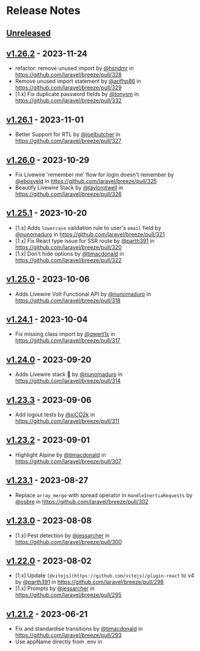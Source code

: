 # Release Notes

## [Unreleased](https://github.com/laravel/breeze/compare/v1.26.2...1.x)

## [v1.26.2](https://github.com/laravel/breeze/compare/v1.26.1...v1.26.2) - 2023-11-24

* refactor: remove unused import by [@hsndmr](https://github.com/hsndmr) in https://github.com/laravel/breeze/pull/328
* Remove unused import statement by [@arifhp86](https://github.com/arifhp86) in https://github.com/laravel/breeze/pull/329
* [1.x] Fix duplicate password fields by [@tonysm](https://github.com/tonysm) in https://github.com/laravel/breeze/pull/332

## [v1.26.1](https://github.com/laravel/breeze/compare/v1.26.0...v1.26.1) - 2023-11-01

- Better Support for RTL by [@joelbutcher](https://github.com/joelbutcher) in https://github.com/laravel/breeze/pull/327

## [v1.26.0](https://github.com/laravel/breeze/compare/v1.25.1...v1.26.0) - 2023-10-29

- Fix Livewire 'remember me' flow for login doesn't remember by [@ebosveld](https://github.com/ebosveld) in https://github.com/laravel/breeze/pull/325
- Beautify Livewire Stack by [@taylorotwell](https://github.com/taylorotwell) in https://github.com/laravel/breeze/pull/326

## [v1.25.1](https://github.com/laravel/breeze/compare/v1.25.0...v1.25.1) - 2023-10-20

- [1.x] Adds `lowercase` validation rule to user's `email` field by [@nunomaduro](https://github.com/nunomaduro) in https://github.com/laravel/breeze/pull/321
- [1.x] Fix React type issue for SSR route by [@parth391](https://github.com/parth391) in https://github.com/laravel/breeze/pull/320
- [1.x] Don't hide options by [@timacdonald](https://github.com/timacdonald) in https://github.com/laravel/breeze/pull/322

## [v1.25.0](https://github.com/laravel/breeze/compare/v1.24.1...v1.25.0) - 2023-10-06

- Adds Livewire Volt Functional API by [@nunomaduro](https://github.com/nunomaduro) in https://github.com/laravel/breeze/pull/318

## [v1.24.1](https://github.com/laravel/breeze/compare/v1.24.0...v1.24.1) - 2023-10-04

- Fix missing class import by [@qwert1x](https://github.com/qwert1x) in https://github.com/laravel/breeze/pull/317

## [v1.24.0](https://github.com/laravel/breeze/compare/v1.23.3...v1.24.0) - 2023-09-20

- Adds Livewire stack 🐙 by [@nunomaduro](https://github.com/nunomaduro) in https://github.com/laravel/breeze/pull/314

## [v1.23.3](https://github.com/laravel/breeze/compare/v1.23.2...v1.23.3) - 2023-09-06

- Add logout tests by [@xiCO2k](https://github.com/xiCO2k) in https://github.com/laravel/breeze/pull/311

## [v1.23.2](https://github.com/laravel/breeze/compare/v1.23.1...v1.23.2) - 2023-09-01

- Highlight Alpine by [@timacdonald](https://github.com/timacdonald) in https://github.com/laravel/breeze/pull/307

## [v1.23.1](https://github.com/laravel/breeze/compare/v1.23.0...v1.23.1) - 2023-08-27

- Replace `array_merge` with spread operator in `HandleInertiaRequests` by [@osbre](https://github.com/osbre) in https://github.com/laravel/breeze/pull/302

## [v1.23.0](https://github.com/laravel/breeze/compare/v1.22.0...v1.23.0) - 2023-08-08

- [1.x] Pest detection by [@jessarcher](https://github.com/jessarcher) in https://github.com/laravel/breeze/pull/300

## [v1.22.0](https://github.com/laravel/breeze/compare/v1.21.2...v1.22.0) - 2023-08-02

- [1.x] Update `[@vitejs](https://github.com/vitejs)/plugin-react` to v4 by [@parth391](https://github.com/parth391) in https://github.com/laravel/breeze/pull/298
- [1.x] Prompts by [@jessarcher](https://github.com/jessarcher) in https://github.com/laravel/breeze/pull/295

## [v1.21.2](https://github.com/laravel/breeze/compare/v1.21.1...v1.21.2) - 2023-06-21

- Fix and standardise transitions by [@timacdonald](https://github.com/timacdonald) in https://github.com/laravel/breeze/pull/293
- Use appName directly from .env in <title> by [@domnantas](https://github.com/domnantas) in https://github.com/laravel/breeze/pull/292

## [v1.21.1](https://github.com/laravel/breeze/compare/v1.21.0...v1.21.1) - 2023-06-16

- Remove implicit form method calls by @Jacobtims in https://github.com/laravel/breeze/pull/290

## [v1.21.0](https://github.com/laravel/breeze/compare/v1.20.2...v1.21.0) - 2023-05-04

- Migrate to modules by @timacdonald in https://github.com/laravel/breeze/pull/246

## [v1.20.2](https://github.com/laravel/breeze/compare/v1.20.1...v1.20.2) - 2023-04-16

- Remove redundant form data in vue stub by @datlechin in https://github.com/laravel/breeze/pull/280
- Add Sanctum Guard by @taylorotwell in https://github.com/laravel/breeze/commit/b010ff3f8cd8e9ae2a2023ca323fba9987157f60

## [v1.20.1](https://github.com/laravel/breeze/compare/v1.20.0...v1.20.1) - 2023-03-28

- Fix ref in react TextInput by @denis-n-ko in https://github.com/laravel/breeze/pull/277
- Update `current_password` rule in ProfileController by @saade in https://github.com/laravel/breeze/pull/278
- Fix Pest test installation for Inertia stack by @jessarcher in https://github.com/laravel/breeze/pull/279

## [v1.20.0](https://github.com/laravel/breeze/compare/v1.19.2...v1.20.0) - 2023-03-20

- Add opt-in TypeScript support by @jessarcher in https://github.com/laravel/breeze/pull/267
- Uses Pest 2 by @nunomaduro in https://github.com/laravel/breeze/pull/274
- API Stub EnsureEmailIsVerified Middleware: Remove unused function arguments in params by @raksbisht in https://github.com/laravel/breeze/pull/264
- Prop consistency by @jessarcher in https://github.com/laravel/breeze/pull/272
- React - Fix potential "undefined" class by @jessarcher in https://github.com/laravel/breeze/pull/271
- React - Remove unnecessary text input wrapper by @jessarcher in https://github.com/laravel/breeze/pull/270
- React - Fix input focusing when password update fails by @jessarcher in https://github.com/laravel/breeze/pull/269
- React - Simplify Form Handler by @jessarcher in https://github.com/laravel/breeze/pull/268
- Fix password-update pest tests by @mtvbrianking in https://github.com/laravel/breeze/pull/273

## [v1.19.2](https://github.com/laravel/breeze/compare/v1.19.1...v1.19.2) - 2023-02-18

- Improve React components by @jessarcher in https://github.com/laravel/breeze/pull/257
- Fix input field Id in ForgotPassword.jsx by @tomdupont in https://github.com/laravel/breeze/pull/262

## [v1.19.1](https://github.com/laravel/breeze/compare/v1.19.0...v1.19.1) - 2023-02-14

### Changed

- Remove link

## [v1.19.0](https://github.com/laravel/breeze/compare/v1.18.2...v1.19.0) - 2023-02-14

### Changed

- Clean up route definition for Single Action Controllers by @istiak-tridip in https://github.com/laravel/breeze/pull/249
- Add translation to placeholder in delete-user-form.blade.php by @castrohenworx in https://github.com/laravel/breeze/pull/250
- Allowed a hardcoded string to be localized by @Wendelstein7 in https://github.com/laravel/breeze/pull/254
- Update font and welcome page by @jessarcher in https://github.com/laravel/breeze/pull/253

### Fixed

- Allows to install `--pest` in Laravel 10 by @driesvints in https://github.com/laravel/breeze/pull/251

### Removed

- Remove unused files from stubs by @emargareten in https://github.com/laravel/breeze/pull/255

## [v1.18.2](https://github.com/laravel/breeze/compare/v1.18.1...v1.18.2) - 2023-02-02

### Changed

- Use autocomplete for all fields for password manager compatibility by @lukearmstrong in https://github.com/laravel/breeze/pull/245

## [v1.18.1](https://github.com/laravel/breeze/compare/v1.18.0...v1.18.1) - 2023-01-31

### Changed

- Inform user of dependency install process by @itxshakil in https://github.com/laravel/breeze/pull/241

### Fixed

- Update nav menu dark text to be consistent with nav link by @RhysLees in https://github.com/laravel/breeze/pull/239

## [v1.18.0](https://github.com/laravel/breeze/compare/v1.17.0...v1.18.0) - 2023-01-18

### Added

- Laravel v10 Support by @driesvints in https://github.com/laravel/breeze/pull/235
- Inertia v1 Support by @jessarcher in https://github.com/laravel/breeze/pull/238

### Changed

- Prompt when the stack argument is not provided by @jessarcher in https://github.com/laravel/breeze/pull/236
- Use Illuminate console components for prompting by @jessarcher in https://github.com/laravel/breeze/pull/237

## [v1.17.0](https://github.com/laravel/breeze/compare/v1.16.1...v1.17.0) - 2023-01-03

### Changed

- Uses PHP Native Type Declarations 🐘  by @nunomaduro in https://github.com/laravel/breeze/pull/201

## [v1.16.1](https://github.com/laravel/breeze/compare/v1.16.0...v1.16.1) - 2022-12-19

### Fixed

- Remove unused vue imports by @dillingham in https://github.com/laravel/breeze/pull/231
- Renamed isFocused prop on TextInput component by @drewmw5 in https://github.com/laravel/breeze/pull/232

## [v1.16.0](https://github.com/laravel/breeze/compare/v1.15.4...v1.16.0) - 2022-12-16

### Added

- [1.x] Vite 4 support by @timacdonald in https://github.com/laravel/breeze/pull/226

### Changed

- Blade stack - Moved duplicated logo component to guest layout by @magdicom in https://github.com/laravel/breeze/pull/228

### Fixed

- Fix typo in delete user forms by @alexcanana in https://github.com/laravel/breeze/pull/225
- Fixed capitalization of autoComplete prop by @drewmw5 in https://github.com/laravel/breeze/pull/230

## [v1.15.4](https://github.com/laravel/breeze/compare/v1.15.3...v1.15.4) - 2022-12-05

### Changed

- Use Default NPM Package Manager of User if Lock File Exists In Base Path by @andrewdwallo in https://github.com/laravel/breeze/pull/224

## [v1.15.3](https://github.com/laravel/breeze/compare/v1.15.2...v1.15.3) - 2022-11-28

### Fixed

- Fix-psr-4-warning by @Kamona-WD in https://github.com/laravel/breeze/pull/221
- Status must be String by @marsuboss in https://github.com/laravel/breeze/pull/219
- Fix close modal with escape keydown and cleanup import react by @fouteox in https://github.com/laravel/breeze/pull/218

## [v1.15.2](https://github.com/laravel/breeze/compare/v1.15.1...v1.15.2) - 2022-11-21

### Fixed

- Fix closing tag by @kaozaza2 in https://github.com/laravel/breeze/pull/213
- Vue code formatting by @jessarcher in https://github.com/laravel/breeze/pull/212
- React formatting by @fouteox in https://github.com/laravel/breeze/pull/214
- Add missing translation methods to Blade stack by @jessarcher in https://github.com/laravel/breeze/pull/215

## [v1.15.1](https://github.com/laravel/breeze/compare/v1.15.0...v1.15.1) - 2022-11-15

### Fixed

- Fix namespace in PasswordUpdateTest.php by @irsyadadl in https://github.com/laravel/breeze/pull/211

## [v1.15.0](https://github.com/laravel/breeze/compare/v1.14.3...v1.15.0) - 2022-11-15

### Added

- Add "Profile" page by @jessarcher in https://github.com/laravel/breeze/pull/205
- Opt-in dark mode support :crescent_moon:  by @jessarcher in https://github.com/laravel/breeze/pull/209

## [v1.14.3](https://github.com/laravel/breeze/compare/v1.14.2...v1.14.3) - 2022-11-06

### Changed

- RegisteredUserController stubs should use the User model name instead of table name in the validators by @viliamjr in https://github.com/laravel/breeze/pull/206

## [v1.14.2](https://github.com/laravel/breeze/compare/v1.14.1...v1.14.2) - 2022-10-26

### Fixed

- Fix preloading in dev by @timacdonald in https://github.com/laravel/breeze/pull/199

## [v1.14.1](https://github.com/laravel/breeze/compare/v1.14.0...v1.14.1) - 2022-10-25

### Changed

- Replace double quote(") with single quote(') by @itxshakil in https://github.com/laravel/breeze/pull/195
- Bump React and Vue Dependencies by @dammy001 in https://github.com/laravel/breeze/pull/197
- Vite preloading by @timacdonald in https://github.com/laravel/breeze/pull/196

## [v1.14.0](https://github.com/laravel/breeze/compare/v1.13.1...v1.14.0) - 2022-09-27

### Added

- Upgrade to React 18 by @kjoedion in https://github.com/laravel/breeze/pull/192

### Changed

- Display errors alongside fields in Blade stack by @jessarcher in https://github.com/laravel/breeze/pull/191
- Consistently use `verified` middleware on `/dashboard` route. by @jessarcher in https://github.com/laravel/breeze/pull/190
- Make Blade app header optional by @jessarcher in https://github.com/laravel/breeze/pull/189

### Fixed

- Fixes `HandleInertiaRequests::handle` related types by @felixdorn in https://github.com/laravel/breeze/pull/193

## [v1.13.1](https://github.com/laravel/breeze/compare/v1.13.0...v1.13.1) - 2022-09-20

### Fixed

- Make app directory consistently lowercase by @jessarcher in https://github.com/laravel/breeze/pull/187

## [v1.13.0](https://github.com/laravel/breeze/compare/v1.12.0...v1.13.0) - 2022-09-06

### Changed

- Remove "Breeze" component prefix by @jessarcher in https://github.com/laravel/breeze/pull/179

## [v1.12.0](https://github.com/laravel/breeze/compare/v1.11.4...v1.12.0) - 2022-08-16

### Changed

- Install NPM dependencies and build assets by @jessarcher in https://github.com/laravel/breeze/pull/180
- Set application home URI to /dashboard by @nikolaynikolaevn in https://github.com/laravel/breeze/pull/181
- Update inertia-laravel by @timacdonald in https://github.com/laravel/breeze/commit/6d95e9aacbe992e19c81d5cd6f7eec994e50dd8d

## [v1.11.4](https://github.com/laravel/breeze/compare/v1.11.3...v1.11.4) - 2022-08-08

### Changed

- Display validation errors alongside their field by @jessarcher in https://github.com/laravel/breeze/pull/175
- Validate the stack argument by @jessarcher in https://github.com/laravel/breeze/pull/178
- Style improvements by @jessarcher in https://github.com/laravel/breeze/pull/177

## [v1.11.3](https://github.com/laravel/breeze/compare/v1.11.2...v1.11.3) - 2022-08-01

### Changed

- Transliterate throttle key by @JurianArie in https://github.com/laravel/breeze/pull/173
- Switch to fonts.bunny.net instead of Google Fonts by @lucasRolff in https://github.com/laravel/breeze/pull/174

## [v1.11.2](https://github.com/laravel/breeze/compare/v1.11.1...v1.11.2) - 2022-07-20

### Changed

- Improved console output by @nunomaduro in https://github.com/laravel/breeze/pull/172

## [v1.11.1](https://github.com/laravel/breeze/compare/v1.11.0...v1.11.1) - 2022-07-20

### Changed

- Vite 3 support by @timacdonald in https://github.com/laravel/breeze/pull/171

## [v1.11.0](https://github.com/laravel/breeze/compare/v1.10.0...v1.11.0) - 2022-07-11

### Changed

- Add default view / routes reloading to breeze stacks by @timacdonald in https://github.com/laravel/breeze/pull/166
- Update SSR directory by @jessarcher in https://github.com/laravel/breeze/pull/168

### Fixed

- Fix: React SSR installation error by @renomureza in https://github.com/laravel/breeze/pull/169

### Removed

- Laravel 8 don't support the vite. by @Jehong-Ahn in https://github.com/laravel/breeze/pull/167

## [v1.10.0](https://github.com/laravel/breeze/compare/v1.9.4...v1.10.0) - 2022-06-28

### Added

- Vite by @jessarcher in https://github.com/laravel/breeze/pull/158

### Fixed

- fix TailwindCSS first party TypeScript types weren't working right by @geisi in https://github.com/laravel/breeze/pull/160
- Bump `@tailwindcss/forms` fix console warning with Vite by @timacdonald in https://github.com/laravel/breeze/pull/161
- Fix ziggy determing current URL when using SSR by @timacdonald in https://github.com/laravel/breeze/pull/163

## [v1.9.4](https://github.com/laravel/breeze/compare/v1.9.3...v1.9.4) - 2022-06-13

### Changed

- Bump TailwindCSS to 3.1 by @geisi in https://github.com/laravel/breeze/pull/156

## [v1.9.3](https://github.com/laravel/breeze/compare/v1.9.2...v1.9.3) - 2022-06-01

### Changed

- Improve Vite compatibility by @jessarcher in https://github.com/laravel/breeze/pull/154

## [v1.9.2](https://github.com/laravel/breeze/compare/v1.9.1...v1.9.2) - 2022-05-30

### Changed

- Simplify Tailwind installation by @jessarcher in https://github.com/laravel/breeze/pull/155

### Fixed

- Fix inability to click dropdown content in React version by @jessarcher in https://github.com/laravel/breeze/pull/153

## [v1.9.1](https://github.com/laravel/breeze/compare/v1.9.0...v1.9.1) - 2022-05-11

### Changed

- Update command comments by @taylorotwell in https://github.com/laravel/breeze/commit/cde98d03954bfcad0c9370c825187b8a579d94e1

## [v1.9.0](https://github.com/laravel/breeze/compare/v1.8.2...v1.9.0) - 2022-03-26

### Added

- Add Inertia SSR Support  by @xiCO2k in https://github.com/laravel/breeze/pull/146

### Changed

- Update cors.php by @trungpv1601 in https://github.com/laravel/breeze/pull/144
- Use `.alias` method from `Mix` by @xiCO2k in https://github.com/laravel/breeze/pull/145

## [v1.8.2](https://github.com/laravel/breeze/compare/v1.8.1...v1.8.2) - 2022-02-21

### Changed

- Remove unused import by @MohmmedAshraf in https://github.com/laravel/breeze/pull/141
- Add routes name to register and login  paths by @alphaolomi in https://github.com/laravel/breeze/pull/140
- Updated Inertia Version to Latest by @As1fAli in https://github.com/laravel/breeze/pull/142

## [v1.8.1](https://github.com/laravel/breeze/compare/v1.7.3...v1.8.1) - 2022-02-15

### Changed

- Update `InitialVueStack` packages to latest by @dammy001 in https://github.com/laravel/breeze/pull/128
- Update `InertiaReactStack` dependencies by @dammy001 in https://github.com/laravel/breeze/pull/130
- Update `BladeStack` dependencies by @dammy001 in https://github.com/laravel/breeze/pull/129
- Don't mix __() and trans() in the same file by @hailwood in https://github.com/laravel/breeze/pull/132
- Group common middleware instead of duplicating by @dammy001 in https://github.com/laravel/breeze/pull/131
- Group common middleware instead of duplicating on inertia-common by @dammy001 in https://github.com/laravel/breeze/pull/135

### Fixed

- Fix assertRedirect in EmailVerificationTest when using API with pest by @lpheller in https://github.com/laravel/breeze/pull/133

## [v1.8.0](https://github.com/laravel/breeze/compare/v1.7.3...v1.8.0) - 2022-02-15

### Changed

- Transition Inertia Vue stubs to `<script setup>` syntax by @jessarcher in https://github.com/laravel/breeze/pull/127

## [v1.7.3](https://github.com/laravel/breeze/compare/v1.7.2...v1.7.3) - 2022-02-15

### Fixed

- Fix url replacement ([5af95ec](https://github.com/laravel/breeze/commit/5af95eca8ee2d18077347a34b74a2658c8356682))

## [v1.7.2](https://github.com/laravel/breeze/compare/v1.7.1...v1.7.2) - 2022-02-08

### Changed

- Remove CSRF token in app layout ([#125](https://github.com/laravel/breeze/pull/125))
- Update Inertia version ([d5f7582](https://github.com/laravel/breeze/commit/d5f7582d4bc4c6af3922eb04782b204bca32e635))

### Fixed

- Api stack EmailVerificationTest assertRedirect ([#122](https://github.com/laravel/breeze/pull/122))

## [v1.7.1 (2022-02-01)](https://github.com/laravel/breeze/compare/v1.7.0...v1.7.1)

### Changed

- Fix exception throwing on older PHP versions ([#120](https://github.com/laravel/breeze/pull/120))

## [v1.7.0 (2022-01-12)](https://github.com/laravel/breeze/compare/v1.6.1...v1.7.0)

### Changed

- Laravel 9 Support ([#119](https://github.com/laravel/breeze/pull/119))

## [v1.6.1 (2022-01-04)](https://github.com/laravel/breeze/compare/v1.6.0...v1.6.1)

### Changed

- Fix Inertia Controllers @return tag and Inertia Vue Input Component [#112](https://github.com/laravel/breeze/pull/112)
- Update outdated dependencies for react stack [#114](https://github.com/laravel/breeze/pull/114)

## [v1.6.0 (2021-12-14)](https://github.com/laravel/breeze/compare/v1.5.0...v1.6.0)

### Changed

- Tailwind CSS v3 support ([#110](https://github.com/laravel/breeze/pull/110))

## [v1.5.0 (2021-12-07)](https://github.com/laravel/breeze/compare/v1.4.3...v1.5.0)

### Added

- Breeze "API" / SPA Stack ([#109](https://github.com/laravel/breeze/pull/109))

### Changed

- Use KeyboardEvent key attribute for Escape ([#108](https://github.com/laravel/breeze/pull/108))

## [v1.4.3 (2021-11-02)](https://github.com/laravel/breeze/compare/v1.4.2...v1.4.3)

### Changed

- Upgrade alpinejs to v3 ([#105](https://github.com/laravel/breeze/pull/105))
- Use dashboard named routes ([#106](https://github.com/laravel/breeze/pull/106))

## [v1.4.2 (2021-09-28)](https://github.com/laravel/breeze/compare/v1.4.1...v1.4.2)

### Changed

- Change namespace ([7b39f9c](https://github.com/laravel/breeze/commit/7b39f9c114c713a7d75ceeb79b4f5efe3d4f682a))

## [v1.4.1 (2021-09-07)](https://github.com/laravel/breeze/compare/v1.4.0...v1.4.1)

### Fixed

- Fixes installation of pest on vue/react stacks ([#100](https://github.com/laravel/breeze/pull/100))

## [v1.4.0 (2021-08-27)](https://github.com/laravel/breeze/compare/v1.3.2...v1.4.0)

### Added

- Pest scaffolding ([#99](https://github.com/laravel/breeze/pull/99))

## [v1.3.2 (2021-08-03)](https://github.com/laravel/breeze/compare/v1.3.1...v1.3.2)

### Changed

- Update url for JS ([eba8457](https://github.com/laravel/breeze/commit/eba8457b2e16d92fb0909e6e4a36f7cf9f50bc78))
- Add Vue file extension to all Vue components imported ([#89](https://github.com/laravel/breeze/pull/89))
- Update `<Link>` tags & implement `<Head>` management (title tag) ([#90](https://github.com/laravel/breeze/pull/90), [4dce8a8](https://github.com/laravel/breeze/commit/4dce8a8c9dd1b0ca23fbe92fa51b17cc5ccd6bb5), [128fd28](https://github.com/laravel/breeze/commit/128fd28e2ebd5fde7730d90b0052d175b887568a), [#94](https://github.com/laravel/breeze/pull/94))

### Fixed

- Change from POST to GET on responsive dashboard link ([#92](https://github.com/laravel/breeze/pull/92))

## [v1.3.1 (2021-06-22)](https://github.com/laravel/breeze/compare/v1.3.0...v1.3.1)

### Fixed

- Fix EmailVerificationTest to pass using Uuids ([#85](https://github.com/laravel/breeze/pull/85))

## [v1.3.0 (2021-06-08)](https://github.com/laravel/breeze/compare/v1.2.3...v1.3.0)

### Changed

- Update Inertia ([c439176](https://github.com/laravel/breeze/commit/c43917630e9b45b78dfd805f152262e08a7d2ffb))
- Update versions ([aa90bfd](https://github.com/laravel/breeze/commit/aa90bfd5b31cedf848087d105b6924b0f120fc99))

## [v1.2.3 (2021-06-08)](https://github.com/laravel/breeze/compare/v1.2.2...v1.2.3)

### Fixed

- Fix purge line to include *.js ([#83](https://github.com/laravel/breeze/pull/83))

## [v1.2.2 (2021-06-01)](https://github.com/laravel/breeze/compare/v1.2.1...v1.2.2)

### Fixed

- Fix CORS policy errors with inertia stack ([#82](https://github.com/laravel/breeze/pull/82))

## [v1.2.1 (2021-05-25)](https://github.com/laravel/breeze/compare/v1.2.0...v1.2.1)

### Fixed

- Fix dropdown ([87e849a](https://github.com/laravel/breeze/commit/87e849a2fd635628d99aa8514e2ee9321decee27))
- Fix link type ([c83d1ac](https://github.com/laravel/breeze/commit/c83d1ac389a58f1fb9ee6491ce14488f6a0a746b))

## [v1.2.0 (2021-05-20)](https://github.com/laravel/breeze/compare/v1.1.8...v1.2.0)

### Added

- React installation option ([#73](https://github.com/laravel/breeze/pull/73))
- Use new `Password::defaults()` feature ([#71](https://github.com/laravel/breeze/pull/71))

## [v1.1.8 (2021-05-18)](https://github.com/laravel/breeze/compare/v1.1.7...v1.1.8)

### Fixed

- Bump Inertia version to match Spark ([#70](https://github.com/laravel/breeze/pull/70))

## [v1.1.7 (2021-05-11)](https://github.com/laravel/breeze/compare/v1.1.6...v1.1.7)

### Changed

- Uses password rule by default ([#65](https://github.com/laravel/breeze/pull/65))

### Fixed

- Use boolean() instead of filled() ([#68](https://github.com/laravel/breeze/pull/68))
- Fix create method docblock return value ([#69](https://github.com/laravel/breeze/pull/69))

## [v1.1.6 (2021-04-27)](https://github.com/laravel/breeze/compare/v1.1.5...v1.1.6)

### Fixed

- Fix Vue warning ([#62](https://github.com/laravel/breeze/pull/62))

## [v1.1.5 (2021-04-13)](https://github.com/laravel/breeze/compare/v1.1.4...v1.1.5)

### Fixed

- Fix Login event firing before Register ([#59](https://github.com/laravel/breeze/pull/59))

## [v1.1.4 (2021-03-23)](https://github.com/laravel/breeze/compare/v1.1.3...v1.1.4)

### Fixed

- Fixes Vue warning ([#55](https://github.com/laravel/breeze/pull/55))

### Removed

- Remove unused component ([#54](https://github.com/laravel/breeze/pull/54))

## [v1.1.3 (2021-02-18)](https://github.com/laravel/breeze/compare/v1.1.2...v1.1.3)

### Fixed

- Update stubs/inertia/app case in installInertiaStack ([#53](https://github.com/laravel/breeze/pull/53))

## [v1.1.2 (2021-02-18)](https://github.com/laravel/breeze/compare/v1.1.1...v1.1.2)

### Changed

- Add `@inertiajs/progress` to package dependencies ([#46](https://github.com/laravel/breeze/pull/46), [#49](https://github.com/laravel/breeze/pull/49))
- Reduce verbosity by introducing a 'Guest' layout ([#52](https://github.com/laravel/breeze/pull/52))
- Add email (username) autocomplete ([#51](https://github.com/laravel/breeze/pull/51))
- Simplify Inertia logout links ([#48](https://github.com/laravel/breeze/pull/48))

## [v1.1.1 (2021-02-17)](https://github.com/laravel/breeze/compare/v1.0.4...v1.1.1)

### Added

- Inertia Stack ([#44)](https://github.com/laravel/breeze/pull/44))

### Fixed

- Copy webpack.config.js on inertia init ([#45](https://github.com/laravel/breeze/pull/45))

## [v1.0.4 (2021-02-16)](https://github.com/laravel/breeze/compare/v1.0.3...v1.0.4)

### Changed

- Update Tailwind config ([de0cbf4](https://github.com/laravel/breeze/commit/de0cbf49b50c22aaf047dcaba8c83827164ff668))

## [v1.0.3 (2021-02-16)](https://github.com/laravel/breeze/compare/v1.0.2...v1.0.3)

### Fixed

- Redirect to intended path after login ([#39](https://github.com/laravel/breeze/pull/39))
- Change "Logout" text to "Log out" and "Login" to "Log in" ([#41](https://github.com/laravel/breeze/pull/41))

## [v1.0.2 (2021-01-05)](https://github.com/laravel/breeze/compare/v1.0.1...v1.0.2)

### Changed

- Upgrade to PostCSS 8 as Laravel Mix v6 is out ([#31](https://github.com/laravel/breeze/pull/31))

## [v1.0.1 (2020-12-22)](https://github.com/laravel/breeze/compare/v1.0.0...v1.0.1)

### Changed

- Reuse blade component ([#30](https://github.com/laravel/breeze/pull/30))
- Improve SPA compatibility ([#29](https://github.com/laravel/breeze/pull/29))

## v1.0.0 (2020-10-08)

Initial stable release.
